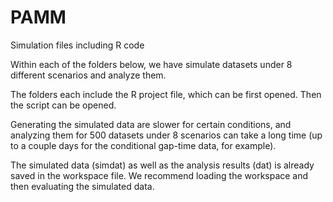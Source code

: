# PAMM
Simulation files including R code

Within each of the folders below, we have simulate datasets under 8 different scenarios and analyze them.

The folders each include the R project file, which can be first opened. 
Then the script can be opened.

Generating the simulated data are slower for certain conditions, and analyzing them for 500 datasets under 8 scenarios can take a long time (up to a couple days for the conditional gap-time data, for example).

The simulated data (simdat) as well as the analysis results (dat) is already saved in the workspace file. We recommend loading the workspace and then evaluating the simulated data.
